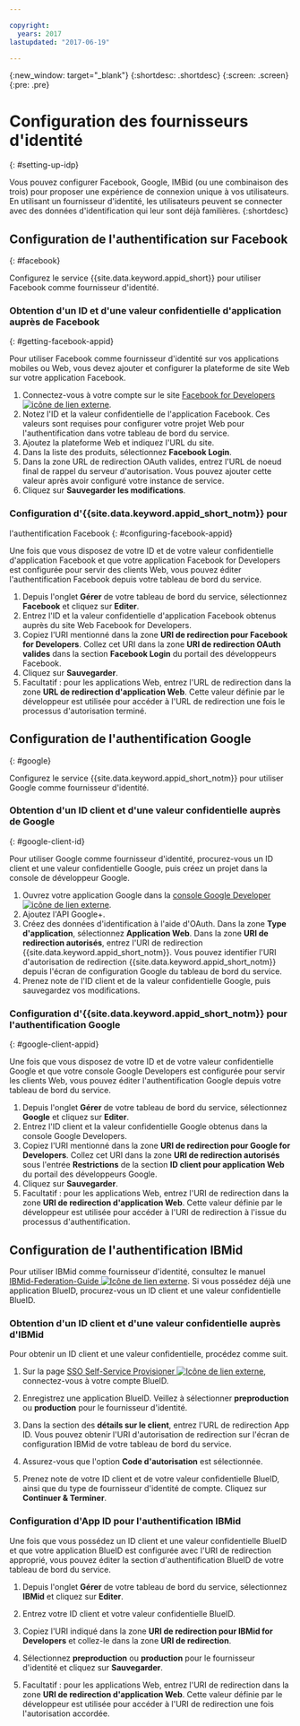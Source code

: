 ```yaml
---

copyright:
  years: 2017
lastupdated: "2017-06-19"

---
```


{:new_window: target="_blank"}
{:shortdesc: .shortdesc}
{:screen: .screen}
{:pre: .pre}

# Configuration des fournisseurs d'identité
{: #setting-up-idp}

Vous pouvez configurer Facebook, Google, IMBid (ou une combinaison des trois) pour
proposer une expérience de connexion unique à vos utilisateurs. En utilisant un fournisseur d'identité, les utilisateurs peuvent se connecter avec des
données d'identification qui leur sont déjà familières.
{:shortdesc}


## Configuration de l'authentification sur Facebook
{: #facebook}

Configurez le service {{site.data.keyword.appid_short}} pour utiliser Facebook comme fournisseur d'identité.


### Obtention d'un ID et d'une valeur confidentielle d'application auprès de Facebook
{: #getting-facebook-appid}

Pour utiliser Facebook comme fournisseur d'identité sur vos applications mobiles ou Web, vous devez ajouter et configurer la plateforme de site Web sur votre application Facebook.

1. Connectez-vous à votre compte sur le site <a href="https://developers.facebook.com/docs/apps/register" target="_blank">Facebook for
Developers<img src="../../icons/launch-glyph.svg" alt="icône de lien externe"></a>.
2. Notez l'ID et la valeur confidentielle de l'application Facebook. Ces valeurs sont requises pour configurer votre projet Web pour l'authentification dans votre tableau de bord du service.
3. Ajoutez la plateforme Web et indiquez l'URL du site.
4. Dans la liste des produits, sélectionnez **Facebook Login**.
5. Dans la zone URL de redirection OAuth valides, entrez l'URL de noeud final de rappel du serveur d'autorisation. Vous
pouvez ajouter cette valeur après
avoir configuré votre instance de service. 
6. Cliquez sur **Sauvegarder les modifications**.

### Configuration d'{{site.data.keyword.appid_short_notm}} pour
l'authentification Facebook
{: #configuring-facebook-appid}

Une fois que vous disposez de votre ID et de votre valeur confidentielle d'application Facebook et que votre application Facebook for Developers est configurée pour servir des clients Web, vous pouvez éditer l'authentification Facebook depuis votre tableau de bord du service.

1. Depuis l'onglet **Gérer** de votre tableau de bord du service, sélectionnez **Facebook** et cliquez sur **Editer**.
2. Entrez l'ID et la valeur confidentielle d'application Facebook obtenus auprès du site Web Facebook for Developers.
3. Copiez l'URI mentionné dans la zone **URI de redirection pour Facebook for Developers**. 
Collez cet URI dans la zone **URI de redirection OAuth valides** dans
la
section **Facebook Login** du portail des développeurs Facebook.
4. Cliquez sur **Sauvegarder**.
5. Facultatif : pour les applications Web, entrez l'URL de redirection dans
la zone **URL de redirection d'application Web**. Cette valeur
définie par le développeur est utilisée pour accéder à l'URL de redirection une fois le processus d'autorisation terminé.


## Configuration de l'authentification Google
{: #google}

Configurez le service {{site.data.keyword.appid_short_notm}} pour utiliser Google comme fournisseur d'identité.


### Obtention d'un ID client et d'une valeur confidentielle auprès de Google
{: #google-client-id}

Pour utiliser Google comme fournisseur d'identité, procurez-vous un ID client et une valeur confidentielle Google, puis créez un projet dans la console de développeur Google.

1. Ouvrez votre application Google dans la <a href="https://console.developers.google.com/apis/library" target="_blank">console Google Developer<img src="../../icons/launch-glyph.svg" alt="icône de lien externe"></a>.
2. Ajoutez l'API Google+.
3. Créez des données d'identification à l'aide d'OAuth. Dans la zone **Type d'application**, sélectionnez **Application Web**. 
Dans la zone **URI de redirection autorisés**, entrez l'URI de
redirection {{site.data.keyword.appid_short_notm}}. Vous pouvez identifier l'URI
d'autorisation de redirection {{site.data.keyword.appid_short_notm}} depuis l'écran de configuration Google du tableau de
bord du service.
4. Prenez note de l'ID client et de la valeur confidentielle Google, puis
sauvegardez vos
modifications.



### Configuration d'{{site.data.keyword.appid_short_notm}} pour l'authentification Google
{: #google-client-appid}

Une fois que vous disposez de votre ID et de votre valeur confidentielle Google et que votre console Google Developers est configurée pour servir les clients Web, vous pouvez éditer l'authentification Google depuis votre tableau de bord du service.

1. Depuis l'onglet **Gérer** de votre tableau de bord du service, sélectionnez **Google** et cliquez sur **Editer**.
3. Entrez l'ID client et la valeur confidentielle Google obtenus dans la console Google Developers.
4. Copiez l'URI mentionné dans la zone **URI de redirection pour Google for Developers**. 
Collez cet URI dans la zone **URI de redirection autorisés** sous
l'entrée **Restrictions** de la section **ID client pour
application Web** du portail des développeurs Google.
5. Cliquez sur **Sauvegarder**.
6. Facultatif : pour les applications Web, entrez l'URI de redirection dans la
zone **URI de redirection d'application Web**. Cette valeur définie par le développeur est utilisée pour accéder à l'URI de redirection à l'issue du processus d'authentification.


## Configuration de l'authentification IBMid

Pour utiliser IBMid comme fournisseur d'identité,
consultez le
manuel <a href="https://ibm.ent.box.com/notes/78040808400?v=IBMid-Federation-Guide" target="_blank">IBMid-Federation-Guide
<img src="../../icons/launch-glyph.svg" alt="Icône de lien externe"></a>. Si vous
possédez déjà une application BlueID, procurez-vous un ID client et une valeur
confidentielle BlueID.



### Obtention d'un ID client et d'une valeur confidentielle auprès d'IBMid


Pour obtenir un ID client et une valeur confidentielle, procédez comme suit.


1. Sur la page <a href="https://w3.innovate.ibm.com/tools/sso/home.html" target="_blank">SSO Self-Service Provisioner <img src="../../icons/launch-glyph.svg" alt="Icône de lien externe"></a>, connectez-vous à votre compte BlueID. 
2. Enregistrez une application BlueID. Veillez à sélectionner
**preproduction** ou **production** pour le
fournisseur d'identité.

3. Dans la section des **détails sur le client**,
entrez l'URL de redirection App ID.
Vous pouvez obtenir l'URI d'autorisation de redirection sur l'écran de configuration
IBMid de votre tableau de bord du service.

4. Assurez-vous que l'option **Code d'autorisation** est sélectionnée.

5. Prenez note de votre ID client et de votre valeur confidentielle BlueID,
ainsi que du type de fournisseur d'identité de compte.
Cliquez sur **Continuer & Terminer**.

### Configuration d'App ID pour l'authentification IBMid 

Une fois que vous possédez un ID client et une valeur confidentielle BlueID et
que votre application BlueID est configurée avec l'URI de redirection approprié, vous
pouvez éditer la section d'authentification BlueID de votre tableau de bord du service.


1. Depuis l'onglet **Gérer** de votre tableau de bord du service, sélectionnez **IBMid** et cliquez sur
**Editer**.
2. Entrez votre ID client et votre valeur confidentielle BlueID.

3. Copiez l'URI indiqué dans la zone **URI de redirection pour IBMid
for Developers** et collez-le dans la zone **URI de
redirection**.
4. Sélectionnez **preproduction** ou
**production** pour le fournisseur d'identité et cliquez sur
**Sauvegarder**.
5. Facultatif : pour les applications Web, entrez l'URI de redirection dans la
zone **URI de redirection d'application Web**. Cette valeur
définie par le développeur est utilisée pour accéder à l'URI de redirection une fois
l'autorisation accordée.

